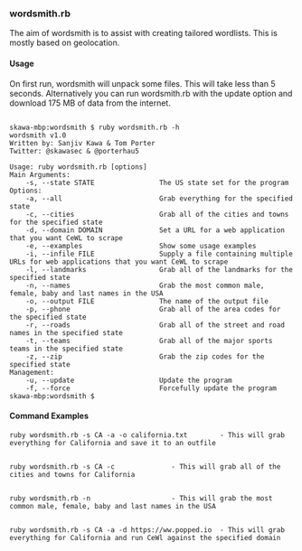 ### wordsmith.rb 

The aim of wordsmith is to assist with creating tailored wordlists. This is mostly based on geolocation. 

#### Usage

On first run, wordsmith will unpack some files. This will take less than 5 seconds.
Alternatively you can run wordsmith.rb with the update option and download 175 MB of data from the internet.

``` shell

skawa-mbp:wordsmith $ ruby wordsmith.rb -h
wordsmith v1.0
Written by: Sanjiv Kawa & Tom Porter
Twitter: @skawasec & @porterhau5

Usage: ruby wordsmith.rb [options]
Main Arguments:
    -s, --state STATE                The US state set for the program
Options:
    -a, --all                        Grab everything for the specified state
    -c, --cities                     Grab all of the cities and towns for the specified state
    -d, --domain DOMAIN              Set a URL for a web application that you want CeWL to scrape
    -e, --examples                   Show some usage examples
    -i, --infile FILE                Supply a file containing multiple URLs for web applications that you want CeWL to scrape
    -l, --landmarks                  Grab all of the landmarks for the specified state
    -n, --names                      Grab the most common male, female, baby and last names in the USA
    -o, --output FILE                The name of the output file
    -p, --phone                      Grab all of the area codes for the specified state
    -r, --roads                      Grab all of the street and road names in the specified state
    -t, --teams                      Grab all of the major sports teams in the specified state
    -z, --zip                        Grab the zip codes for the specified state
Management:
    -u, --update                     Update the program
    -f, --force                      Forcefully update the program
skawa-mbp:wordsmith $ 
```

#### Command Examples
```
ruby wordsmith.rb -s CA -a -o california.txt 		- This will grab everything for California and save it to an outfile


ruby wordsmith.rb -s CA -c 				- This will grab all of the cities and towns for California


ruby wordsmith.rb -n 					- This will grab the most common male, female, baby and last names in the USA


ruby wordsmith.rb -s CA -a -d https://ww.popped.io 	- This will grab everything for California and run CeWl against the specified domain
```
